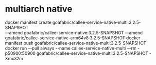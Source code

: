 # multiarch native
docker manifest create goafabric/callee-service-native-multi:3.2.5-SNAPSHOT \
--amend goafabric/callee-service-native:3.2.5-SNAPSHOT --amend goafabric/callee-service-native-arm64v8:3.2.5-SNAPSHOT
docker manifest push goafabric/callee-service-native-multi:3.2.5-SNAPSHOT
docker run --pull always --name callee-service-native-multi --rm -p50900:50900 goafabric/callee-service-native-multi:3.2.5-SNAPSHOT -Xmx32m